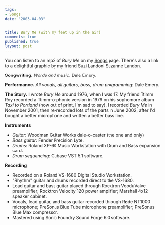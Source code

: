 ```yaml
--- 
tags:
- Songs
date: "2003-04-03"


title: Bury Me (with my feet up in the air)
comments: true
published: true
layout: post
---
```


<p> You can listen to an mp3 of <em>Bury Me</em> on my <a href="http://dale.emery.name/songs/#bury-me">Songs</a> page. There's also a link to a delightful graphic by my friend <del>Suzi Landoni</del> Suzanne Landon. </p>
<p>
<strong>Songwriting.</strong>
<em>Words and music</em>: Dale Emery. </p>
<p>
<strong>Performance.</strong>
<em>All vocals, all guitars, bass, drum programming</em>: Dale Emery. </p>
<p>
<strong>The Story.</strong> I wrote <em>Bury Me</em> around 1976, when I was 17. My friend Ttimm Roy recorded a Ttimm-o-phonic version in 1979 on his sophomore album <em>Taxi to Portland</em> (now out of print, I'm sad to say). I recorded <em>Bury Me</em> in November 2001, then re-recorded lots of the parts in June 2002, after I'd bought a better microphone and written a better bass line. </p>
<p>
<strong>Instruments</strong>
</p>
<ul>
<li>
<em>Guitar</em>: 	Woodman Guitar Works dale-o-caster (the one and only) </li>
<li>
<em>Bass guitar</em>: 	Fender Precision Lyte. </li>
<li>
<em>Drums</em>: 	Roland XP-60 Music Workstation with Drum and Bass expansion card. </li>
<li>
<em>Drum sequencing</em>: Cubase VST 5.1 software. </li>
</ul>
<p>
<strong>Recording</strong>
</p>
<ul>
<li>Recorded on a Roland VS-1680 Digital Studio Workstation. </li>
<li>"Rhythm" guitar and drums 	recorded direct to the VS-1680. </li>
<li>Lead guitar and bass guitar 	played through Rocktron VooduValve preamplifier; 	Rocktron Velocity 120 power amplifier; 	Marshall 4x12 speaker cabinet. </li>
<li>Vocals, lead guitar, and bass guitar 	recorded through R&#248;de NT1000 microphone; 	PreSonus Blue Tube microphone preamplifier; 	PreSonus Blue Max compressor. </li>
<li>Mastered using Sonic Foundry Sound Forge 6.0 software. </li>
</ul>
